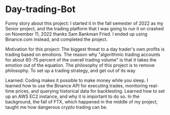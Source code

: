 # Day-trading-Bot

Funny story about this project: I started it in the fall semester of 2022 as my Senior project, and the trading platform that I was going to run it on crashed on November 11, 2022 thanks Sam Bankman Fried. I ended up using Binance.com instead, and completed the project.  

Motivation for this project: 
The biggest threat to a day
trader's own profits is trading
based on emotions. The reason
why "algorithmic trading
accounts for about 60-75 percent
of the overall trading volume" is
that it takes the emotion out of
the equation. The philosophy of
this project is to remove
philosophy. To set up a trading
strategy, and get out of its way


Learned: 
Coding makes it possible to make
money while you sleep. I learned how
to use the Binance API for executing
trades, monitoring real-time prices,
and querying historical data for
backtesting. Learned how to set up an
AWS EC2 instance, and why it is
important to do so. In the
background, the fall of FTX, which
happened in the middle of my
project, taught me how dangerous
crypto trading can be.
